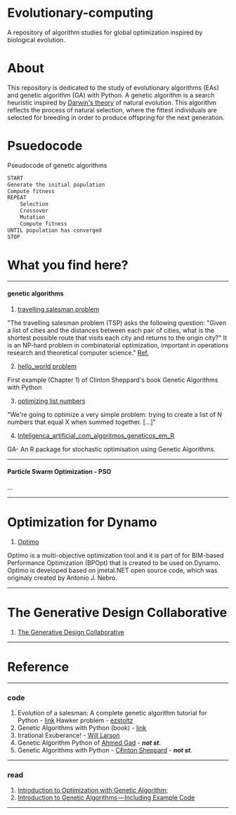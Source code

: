 # Evolutionary-computing

A repository of algorithm studies for global optimization inspired by biological evolution.

# About

This repository is dedicated to the study of evolutionary algorithms (EAs) and genetic algorithm (GA) with Python. A genetic algorithm is a search heuristic inspired by [Darwin's theory](https://en.wikipedia.org/wiki/Evolution) of natural evolution. This algorithm reflects the process of natural selection, where the fittest individuals are selected for breeding in order to produce offspring for the next generation.

# Psuedocode

Pseudocode of genetic algorithms

```python
START
Generate the initial population
Compute fitness
REPEAT
    Selection
    Crossover
    Mutation
    Compute fitness
UNTIL population has converged
STOP
```

# What you find here?

---
#### genetic algorithms

1. [travelling salesman problem](https://github.com/renatogcruz/Evolutionary-computing/tree/master/ga_examples/hawker_problem)

"The travelling salesman problem (TSP) asks the following question: "Given a list of cities and the distances between each pair of cities, what is the shortest possible route that visits each city and returns to the origin city?" It is an NP-hard problem in combinatorial optimization, important in operations research and theoretical computer science." [Ref.](https://en.wikipedia.org/wiki/Travelling_salesman_problem)

2. [hello_world problem](https://github.com/renatogcruz/Evolutionary-computing/tree/master/ga_examples/hello_world)

First example (Chapter 1) of Clinton Sheppard's book Genetic Algorithms with Python

3. [optimizing list numbers](https://lethain.com/genetic-algorithms-cool-name-damn-simple/)

"We're going to optimize a very simple problem: trying to create a list of N numbers that equal X when summed together. [...]" 

4. [Inteligenca_artificial_com_algoritmos_geneticos_em_R](https://github.com/renatogcruz/R/tree/main/Inteligenca_artificial_com_algoritmos_geneticos_em_R)

GA- An R package for stochastic optimisation using Genetic Algorithms.

---

#### Particle Swarm Optimization - PSO

...

---

# Optimization for Dynamo

1. [Optimo](https://github.com/mrahmaniasl/Optimo)

Optimo is a multi-objective optimization tool and it is part of for BIM-based Performance Optimization (BPOpt) that is created to be used on Dynamo. Optimo is developed based on jmetal.NET open source code, which was originaly created by Antonio J. Nebro.

---

# The Generative Design Collaborative 

1. [The Generative Design Collaborative](https://www.evolvelab.io/post/the-generative-design-collaborative)


---

# Reference

---

### code
1. Evolution of a salesman: A complete genetic algorithm tutorial for Python - [link](https://towardsdatascience.com/evolution-of-a-salesman-a-complete-genetic-algorithm-tutorial-for-python-6fe5d2b3ca35)
Hawker problem - [ezstoltz](https://github.com/ezstoltz/genetic-algorithm/blob/master/genetic_algorithm_TSP.ipynb)
2. Genetic Algorithms with Python (book) - [link](https://www.amazon.com/Genetic-Algorithms-Python-Clinton-Sheppard/dp/1540324001)
3. Irrational Exuberance! - [Will Larson](https://lethain.com/genetic-algorithms-cool-name-damn-simple/)
4. Genetic Algorithm Python of [Ahmed Gad](https://github.com/ahmedfgad/GeneticAlgorithmPython) - ***not st***.
5.  Genetic Algorithms with Python - [Cℓinton Sheppard](https://github.com/handcraftsman/GeneticAlgorithmsWithPython) - ***not st***.

---

### read
1. [Introduction to Optimization with Genetic Algorithm](https://towardsdatascience.com/introduction-to-optimization-with-genetic-algorithm-2f5001d9964b);
2. [Introduction to Genetic Algorithms — Including Example Code](https://towardsdatascience.com/introduction-to-genetic-algorithms-including-example-code-e396e98d8bf3)


---


